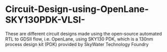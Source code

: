 # Circuit-Design-using-OpenLane-SKY130PDK-VLSI-
These are different circuit designs made using the open-source automated RTL to GDSII flow, i.e. OpenLane, using SKY130 PDK, which is a 130nm process design kit (PDK) provided by SkyWater Technology Foundry
